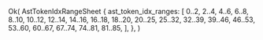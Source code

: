 Ok(
    AstTokenIdxRangeSheet {
        ast_token_idx_ranges: [
            0..2,
            2..4,
            4..6,
            6..8,
            8..10,
            10..12,
            12..14,
            14..16,
            16..18,
            18..20,
            20..25,
            25..32,
            32..39,
            39..46,
            46..53,
            53..60,
            60..67,
            67..74,
            74..81,
            81..85,
        ],
    },
)